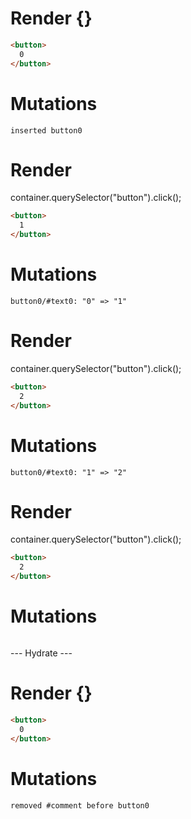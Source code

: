 # Render {}
```html
<button>
  0
</button>
```

# Mutations
```
inserted button0
```


# Render 
container.querySelector("button").click();

```html
<button>
  1
</button>
```

# Mutations
```
button0/#text0: "0" => "1"
```


# Render 
container.querySelector("button").click();

```html
<button>
  2
</button>
```

# Mutations
```
button0/#text0: "1" => "2"
```


# Render 
container.querySelector("button").click();

```html
<button>
  2
</button>
```

# Mutations
```

```


--- Hydrate ---
# Render {}
```html
<button>
  0
</button>
```

# Mutations
```
removed #comment before button0
```